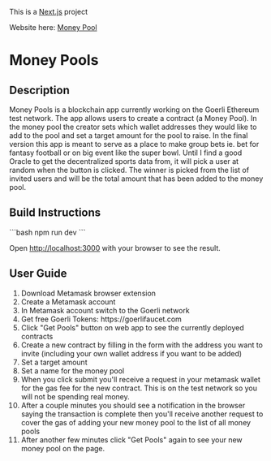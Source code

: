This is a [Next.js](https://nextjs.org/) project

Website here: [Money Pool](https://money.jordanstoneportfolio.com)

# Money Pools

<h2>Description</h2>

Money Pools is a blockchain app currently working on the Goerli Ethereum test network. The app allows users to create a contract (a Money Pool). In the money pool the creator sets which wallet addresses they would like to add to the pool and set a target amount for the pool to raise. In the final version this app is meant to serve as a place to make group bets ie. bet for fantasy football or on big event like the super bowl. Until I find a good Oracle to get the decentralized sports data from, it will pick a user at random when the button is clicked. The winner is picked from the list of invited users and will be the total amount that has been added to the money pool.


<h2>Build Instructions</h2>
```bash
npm run dev
```

Open [http://localhost:3000](http://localhost:3000) with your browser to see the result.
<h2>User Guide</h2>
<ol>
<li>Download Metamask browser extension</li>
<li>Create a Metamask account</li>
<li>In Metamask account switch to the Goerli network</li>
<li>Get free Goerli Tokens: <a>https://goerlifaucet.com</a> </li> 
<li>Click "Get Pools" button on web app to see the currently deployed contracts</li>
<li>Create a new contract by filling in the form with the address you want to invite (including your own wallet address if you want to be added)</li>
<li>Set a target amount</li>
<li>Set a name for the money pool</li>
<li>When you click submit you'll receive a request in your metamask wallet for the gas fee for the new contract. This is on the test network so you will not be spending real money. </li>
<li>After a couple minutes you should see a notification in the browser saying the transaction is complete then you'll receive another request to cover the gas of adding your new money pool to the list of all money pools </li>
<li>After another few minutes click "Get Pools" again to see your new money pool on the page. </li>
</ol>